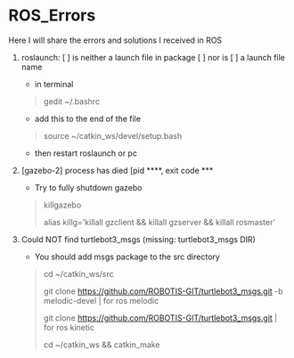 # ROS_Errors
Here I will share the errors and solutions I received in ROS

1. roslaunch: [ ] is neither a launch file in package [ ] nor is [ ] a launch file name
     - in terminal
     > gedit ~/.bashrc
     - add this to the end of the file 
     > source  ~/catkin_ws/devel/setup.bash 
     - then restart roslaunch or pc

2. [gazebo-2] process has died [pid ****, exit code ***
    - Try to fully shutdown gazebo 
    > killgazebo
    > 
    > alias killg='killall gzclient && killall gzserver && killall rosmaster'  
    
3. Could NOT find turtlebot3_msgs (missing: turtlebot3_msgs DIR)
    - You should add msgs package to the src directory 
    > cd ~/catkin_ws/src 
    > 
    > git clone https://github.com/ROBOTIS-GIT/turtlebot3_msgs.git -b melodic-devel  | for ros melodic
    > 
    > git clone https://github.com/ROBOTIS-GIT/turtlebot3_msgs.git                   | for ros kinetic
    > 
    > cd ~/catkin_ws && catkin_make 
